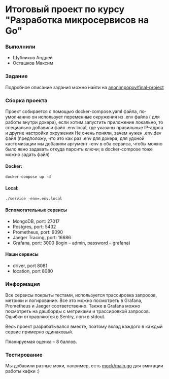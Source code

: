 # Итоговый проект по курсу "Разработка микросервисов на Go"

### Выполнили

- Шубников Андрей
- Осташков Максим

### Задание

Подробное описание задания можно найти на [anonimpopov/final-project](https://github.com/anonimpopov/final-project)

### Сборка проекта

Проект собирается с помощью docker-compose.yaml файла, по-умолчанию он использует переменные окружения из .env файла (
для работы внутри докера), если хотим запустить приложение локально, то специально добавили файл .env.local, где указаны
правильные IP-адрса и другие настройки окружения
Не очень поняли, зачем нужен .env.dev файл (предположу, что это как раз .env для докера; для удоной кастомизации мы
добавили аргумент -env в оба сервиса, чтобы можно было явно задавать откуда парсить ключи; в docker-compose тоже можно
задать файл)

#### Docker:

```shell
docker-compose up -d
```

#### Local:

```shell
./service -env=.env.local
```

#### Вспомогательные сервисы

- MongoDB, port: 27017
- Postgres, port: 5432
- Prometheus, port: 9090
- Jaeger Tracing, port: 16686
- Grafana, port: 3000 (login – admin, password – grafana)

#### Наши сервисы

- driver, port 8081
- location, port 8080

### Информация

Все сервисы покрыты тестами, используется трассировка запросов, метрики и логирование. Все это можно посмотреть в
Grafana, Prometheus и Jaeger соответственно. Также в Grafana можно посмотреть на дашборды с метриками и трассировкой
запросов. Ошибки отправляются в Sentry, логи в stdout.

Весь проект разрабатывался вместе, поэтому вклад каждого в каждый сервис примерно одинаковый.

Планируемая оценка – 8 баллов. 

### Тестирование

Мы добавили разные моки, например, есть [mock/main.go](https://github.com/shbov/hse-go_final/blob/main/mock/main.go) для
эмитации работы кафки :)